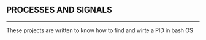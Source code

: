 ## PROCESSES AND SIGNALS
---
These projects are written to know how to find and wirte a PID in bash OS
